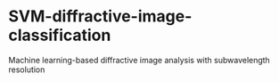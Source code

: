 # SVM-diffractive-image-classification
Machine learning-based diffractive image analysis with subwavelength resolution
